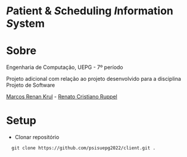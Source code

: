 # ***P***atient & ***S***cheduling ***I***nformation ***S***ystem

# Sobre

Engenharia de Computação, UEPG - 7º período

Projeto adicional com relação ao projeto desenvolvido para a disciplina Projeto de Software

[Marcos Renan Krul](https://github.com/MarcosKrul) - [Renato Cristiano Ruppel](https://github.com/HERuppel)

# Setup

* Clonar repositório

```
  git clone https://github.com/psisuepg2022/client.git .
```
